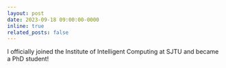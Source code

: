```yaml
---
layout: post
date: 2023-09-18 09:00:00-0000
inline: true
related_posts: false
---
```


I officially joined the Institute of Intelligent Computing at SJTU and became a PhD student!